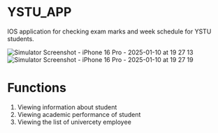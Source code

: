 # YSTU_APP
IOS application for checking exam marks and week schedule for YSTU students.

![Simulator Screenshot - iPhone 16 Pro - 2025-01-10 at 19 27 13](https://github.com/user-attachments/assets/16f238d7-b43f-4dc8-ad1f-2017b99e5e95)
![Simulator Screenshot - iPhone 16 Pro - 2025-01-10 at 19 27 19](https://github.com/user-attachments/assets/9fd46744-ec66-4672-9dec-2453610d04e0)

# Functions
1. Viewing information about student
2. Viewing academic performance of student
3. Viewing the list of univercety employee

